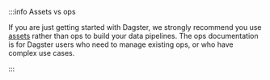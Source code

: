 :::info Assets vs ops

If you are just getting started with Dagster, we strongly recommend you use [assets](/guides/build/assets/) rather than ops to build your data pipelines. The ops documentation is for Dagster users who need to manage existing ops, or who have complex use cases.

:::
